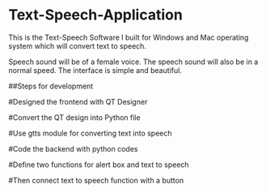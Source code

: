# Text-Speech-Application
This is the Text-Speech Software I built for Windows and Mac operating system which will convert text to speech. 

Speech sound will be of a female voice. The speech sound will also be in a normal speed. The interface is simple and beautiful.

##Steps for development

#Designed the frontend with QT Designer

#Convert the QT design into Python file

#Use gtts module for converting text into speech

#Code the backend with python codes

#Define two functions for alert box and text to speech

#Then connect text to speech function with a button
